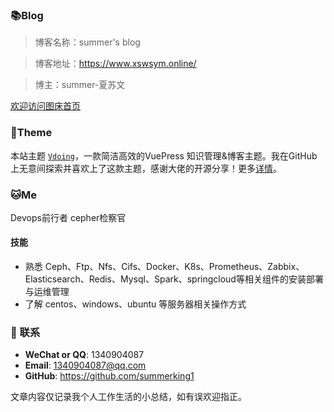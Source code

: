 ### 📚Blog
>博客名称：summer's blog

>博客地址：https://www.xswsym.online/

>博主：summer-夏苏文

[欢迎访问图床首页](https://www.xswsym.online/tuchuang)


### 🎨Theme
本站主题 [`Vdoing`](https://github.com/xugaoyi/vuepress-theme-vdoing)，一款简洁高效的VuePress 知识管理&博客主题。我在GitHub上无意间探索并喜欢上了这款主题，感谢大佬的开源分享！更多[详情](https://github.com/xugaoyi/vuepress-theme-vdoing)。


### 🐱‍Me
Devops前行者
cepher检察官

#### 技能
* 熟悉 Ceph、Ftp、Nfs、Cifs、Docker、K8s、Prometheus、Zabbix、Elasticsearch、Redis、Mysql、Spark、springcloud等相关组件的安装部署与运维管理
* 了解 centos、windows、ubuntu 等服务器相关操作方式
  




### :email: 联系

- **WeChat or QQ**: <a :href="qqUrl" class='qq'>1340904087</a>
- **Email**:  <a href="mailto:1340904087@qq.com">1340904087@qq.com</a>
- **GitHub**: <https://github.com/summerking1>


文章内容仅记录我个人工作生活的小总结，如有误欢迎指正。
